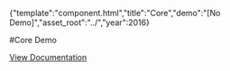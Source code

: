 {"template":"component.html","title":"Core","demo":"[No Demo]","asset_root":"../","year":2016}

 #Core Demo
<p class="back_link"><a href="http://beta.formstone.it/components/core">View Documentation</a></p>